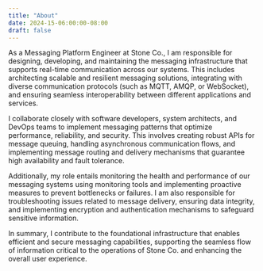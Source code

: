 ```yaml
---
title: "About"
date: 2024-15-06:00:00-08:00
draft: false
---
```


As a Messaging Platform Engineer at Stone Co., I am responsible for designing, developing, and maintaining the messaging infrastructure that supports real-time communication across our systems. This includes architecting scalable and resilient messaging solutions, integrating with diverse communication protocols (such as MQTT, AMQP, or WebSocket), and ensuring seamless interoperability between different applications and services.

I collaborate closely with software developers, system architects, and DevOps teams to implement messaging patterns that optimize performance, reliability, and security. This involves creating robust APIs for message queuing, handling asynchronous communication flows, and implementing message routing and delivery mechanisms that guarantee high availability and fault tolerance.

Additionally, my role entails monitoring the health and performance of our messaging systems using monitoring tools and implementing proactive measures to prevent bottlenecks or failures. I am also responsible for troubleshooting issues related to message delivery, ensuring data integrity, and implementing encryption and authentication mechanisms to safeguard sensitive information.

In summary, I contribute to the foundational infrastructure that enables efficient and secure messaging capabilities, supporting the seamless flow of information critical to the operations of Stone Co. and enhancing the overall user experience.
